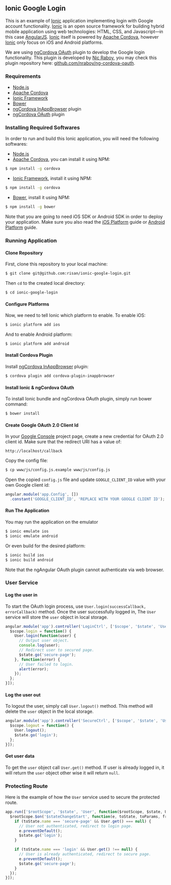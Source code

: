 ## Ionic Google Login

This is an example of [Ionic](http://ionicframework.com/) application implementing login with Google account functionality. [Ionic](http://ionicframework.com/) is an open source framework for building hybrid mobile application using web technologies: HTML, CSS, and Javascript—in this case [AngularJS](https://angularjs.org/). [Ionic](http://ionicframework.com/) itself is powered by [Apache Cordova](https://cordova.apache.org/), however [Ionic](http://ionicframework.com/) only focus on iOS and Android platforms.

We are using [ngCordova OAuth](http://ngcordova.com/docs/plugins/oauth/) plugin to develop the Google login functionality. This plugin is developed by [Nic Raboy](https://github.com/nraboy), you may check this plugin repository here: [github.com/nraboy/ng-cordova-oauth](https://github.com/nraboy/ng-cordova-oauth).

### Requirements
- [Node.js](https://nodejs.org/)
- [Apache Cordova](http://cordova.apache.org/)
- [Ionic Framework](http://ionicframework.com/)
- [Bower](http://bower.io/)
- [ngCordova InAppBrowser](http://ngcordova.com/docs/plugins/inAppBrowser/) plugin
- [ngCordova OAuth](http://ngcordova.com/docs/plugins/oauth/) plugin

### Installing Required Softwares
In order to run and build this Ionic application, you will need the following softwares:
- [Node.js](https://nodejs.org/)
- [Apache Cordova](http://cordova.apache.org/), you can install it using NPM:
```sh
$ npm install -g cordova
```
- [Ionic Framework](http://ionicframework.com/), install it using NPM:
```sh
$ npm install -g cordova
```
- [Bower](http://bower.io/), install it using NPM:
```sh
$ npm install -g bower
```
Note that you are going to need iOS SDK or Android SDK in order to deploy your application. Make sure you also read the [iOS Platform](http://cordova.apache.org/docs/en/5.1.1/guide/platforms/ios/index.html) guide or [Android Platform](http://cordova.apache.org/docs/en/5.1.1/guide/platforms/android/index.html) guide.

### Running Application

#### Clone Repository
First, clone this repository to your local machine:
```sh
$ git clone git@github.com:risan/ionic-google-login.git
```
Then `cd` to the created local directory:
```sh
$ cd ionic-google-login
```

#### Configure Platforms
Now, we need to tell Ionic which platform to enable. To enable iOS:
```sh
$ ionic platform add ios
```
And to enable Android platform:
```sh
$ ionic platform add android
```

#### Install Cordova Plugin
Install [ngCordova InAppBrowser](http://ngcordova.com/docs/plugins/inAppBrowser/) plugin:
```sh
$ cordova plugin add cordova-plugin-inappbrowser
```

#### Install Ionic & ngCordova OAuth
To install Ionic bundle and ngCordova OAuth plugin, simply run bower command:
```sh
$ bower install
```

#### Create Google OAuth 2.0 Client Id
In your [Google Console](https://console.developers.google.com) project page, create a new credential for OAuth 2.0 client id. Make sure that the redirect URI has a value of:
```
http://localhost/callback
```
Copy the config file:
```sh
$ cp www/js/config.js.example www/js/config.js
```
Open the copied `config.js` file and update `GOOGLE_CLIENT_ID` value with your own Google client id:
```js
angular.module('app.Config', [])
  .constant('GOOGLE_CLIENT_ID', 'REPLACE WITH YOUR GOOGLE CLIENT ID');
```

#### Run The Application
You may run the application on the emulator
```sh
$ ionic emulate ios
$ ionic emulate android
```
Or even build for the desired platform:
```sh
$ ionic build ios
$ ionic build android
```
Note that the ngAngular OAuth plugin cannot authenticate via web browser.

### User Service
#### Log the user in
To start the OAuth login process, use `User.login(successCallback, errorCallback)` method. Once the user successfully logged in, The `User` service will store the `user` object in local storage.
```js
angular.module('app').controller('LoginCtrl', ['$scope', '$state', 'User', function($scope, $state, User) {
  $scope.login = function() {
    User.login(function(user) {
      // Output user object.
      console.log(user);
      // Redirect user to secured page.
      $state.go('secure-page');
    }, function(error) {
      // User failed to login.
      alert(error);
    });
  };
}]);
```

#### Log the user out
To logout the user, simply call `User.logout()` method. This method will delete the `user` object in the local storage.
```js
angular.module('app').controller('SecureCtrl', ['$scope', '$state', 'User', function($scope, $state, User) {
  $scope.logout = function() {
    User.logout();
    $state.go('login');
  };
}]);
```

#### Get user data
To get the `user` object call `User.get()` method. If user is already logged in, it will return the `user` object other wise it will return `null`.

### Protecting Route
Here is the example of how the `User` service used to secure the protected route.
```js
app.run(['$rootScope', '$state', 'User', function($rootScope, $state, User) {
  $rootScope.$on('$stateChangeStart', function(e, toState, toParams, fromState, fromParams) {
    if (toState.name === 'secure-page' && User.get() === null) {
      // User not authenticated, redirect to login page.
      e.preventDefault();
      $state.go('login');
    }

    if (toState.name === 'login' && User.get() !== null) {
      // User is already authenticated, redirect to secure page.
      e.preventDefault();
      $state.go('secure-page');
    }
  });
}]);
```
